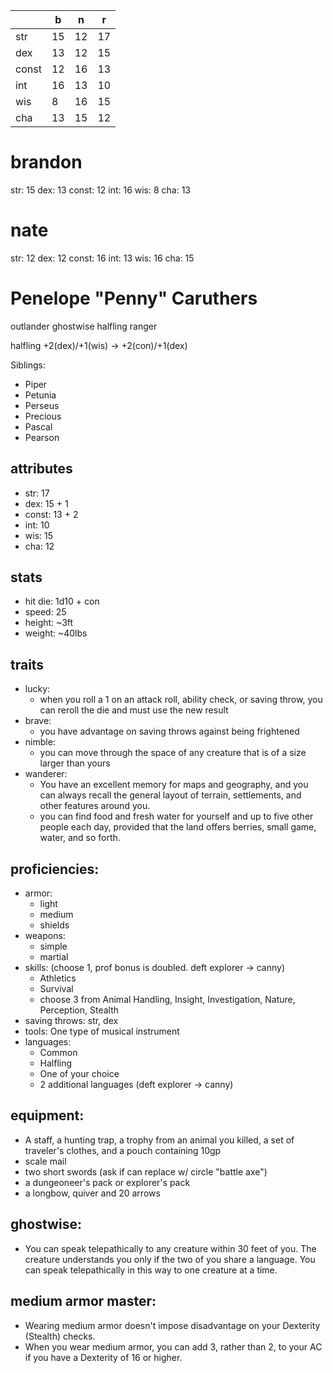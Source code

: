 | | b | n | r |
| - | - | - | - |
| str | 15 | 12 | 17 |
| dex | 13 | 12 | 15 |
| const | 12 | 16 | 13 |
| int | 16 | 13 | 10 |
| wis | 8 | 16 | 15 |
| cha | 13 | 15 | 12 |

# brandon
str: 15
dex: 13
const: 12
int: 16
wis: 8
cha: 13

# nate
str: 12
dex: 12
const: 16
int: 13
wis: 16
cha: 15

# Penelope "Penny" Caruthers
outlander ghostwise halfling ranger

halfling +2(dex)/+1(wis) -> +2(con)/+1(dex)

Siblings:
- Piper
- Petunia
- Perseus
- Precious
- Pascal
- Pearson

## attributes
- str: 17
- dex: 15 + 1
- const: 13 + 2
- int: 10
- wis: 15 
- cha: 12

## stats
- hit die: 1d10 + con
- speed: 25
- height: ~3ft
- weight: ~40lbs

## traits
- lucky: 
    - when you roll a 1 on an attack roll, ability check, or saving throw, you can reroll the die and must use the new result
- brave: 
    - you have advantage on saving throws against being frightened
- nimble: 
    - you can move through the space of any creature that is of a size larger than yours
- wanderer: 
    - You have an excellent memory for maps and geography, and you can always recall the general layout of terrain, settlements, and other features around you. 
    - you can find food and fresh water for yourself and up to five other people each day, provided that the land offers berries, small game, water, and so forth.

## proficiencies:
- armor: 
    - light
    - medium
    - shields
- weapons: 
    - simple
    - martial
- skills: (choose 1, prof bonus is doubled. deft explorer -> canny)
    - Athletics
    - Survival
    - choose 3 from Animal Handling, Insight, Investigation, Nature, Perception, Stealth
- saving throws: str, dex
- tools: One type of musical instrument
- languages: 
    - Common
    - Halfling
    - One of your choice
    - 2 additional languages (deft explorer -> canny)

## equipment:
- A staff, a hunting trap, a trophy from an animal you killed, a set of traveler's clothes, and a pouch containing 10gp
- scale mail
- two short swords (ask if can replace w/ circle "battle axe")
- a dungeoneer's pack or explorer's pack
- a longbow, quiver and 20 arrows

## ghostwise:
- You can speak telepathically to any creature within 30 feet of you. The creature understands you only if the two of you share a language. You can speak telepathically in this way to one creature at a time.

## medium armor master:
- Wearing medium armor doesn't impose disadvantage on your Dexterity (Stealth) checks.
- When you wear medium armor, you can add 3, rather than 2, to your AC if you have a Dexterity of 16 or higher.
